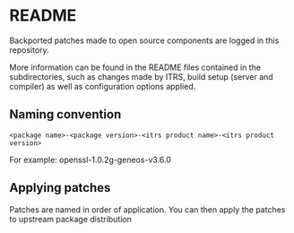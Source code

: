 README
======

Backported patches made to open source components are logged in this repository.

More information can be found in the README files contained in the subdirectories, such as changes made by ITRS,
build setup (server and compiler) as well as configuration options applied.

Naming convention
-----------------

    <package name>-<package version>-<itrs product name>-<itrs product version>

For example: openssl-1.0.2g-geneos-v3.6.0

Applying patches
----------------

Patches are named in order of application. You can then apply the patches to upstream package distribution
